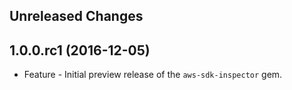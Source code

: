 Unreleased Changes
------------------

1.0.0.rc1 (2016-12-05)
------------------

* Feature - Initial preview release of the `aws-sdk-inspector` gem.

